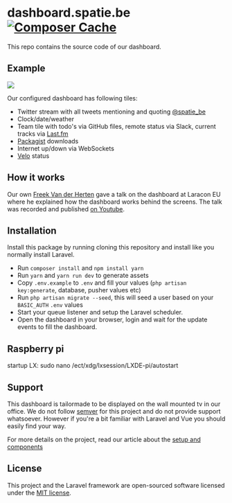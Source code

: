 # dashboard.spatie.be [![Composer Cache](https://shield.with.social/cc/github/spatie/dashboard.spatie.be/master.svg?style=flat-square)](https://packagist.org/packages/laravel/framework)

This repo contains the source code of our dashboard.

## Example

<img style="max-width:100%; height: auto" src="http://spatie.github.io/dashboard.spatie.be/images/screenshot20181118.png">

Our configured dashboard has following tiles:

- Twitter stream with all tweets mentioning and quoting [@spatie_be](https://twitter.com/spatie_be)
- Clock/date/weather
- Team tile with todo's via GitHub files, remote status via Slack, current tracks via [Last.fm](https://last.fm)
- [Packagist](https://packagist.org) downloads
- Internet up/down via WebSockets
- [Velo](https://www.velo-antwerpen.be/en) status

## How it works

Our own [Freek Van der Herten](https://twitter.com/freekmurze) gave a talk on the dashboard at Laracon EU where he explained how the dashboard works behind the screens. The talk was recorded and published [on Youtube](https://www.youtube.com/watch?v=jtB_rTh61Zo).

## Installation

Install this package by running cloning this repository and install like you normally install Laravel.

- Run `composer install` and `npm install yarn`
- Run `yarn` and `yarn run dev` to generate assets
- Copy `.env.example` to `.env` and fill your values (`php artisan key:generate`, database, pusher values etc)
- Run `php artisan migrate --seed`, this will seed a user based on your `BASIC_AUTH` `.env` values
- Start your queue listener and setup the Laravel scheduler.
- Open the dashboard in your browser, login and wait for the update events to fill the dashboard.

## Raspberry pi
startup LX: sudo nano /ect/xdg/lxsession/LXDE-pi/autostart

## Support
This dashboard is tailormade to be displayed on the wall mounted tv in our office. We do not follow [semver](http://semver.org) for this project and do not provide support whatsoever. However if you're a bit familiar with Laravel and Vue you should easily find your way.

For more details on the project, read our article about the [setup and components](https://murze.be/2017/06/building-realtime-dashboard-powered-laravel-vue-2017-edition/)

## License

This project and the Laravel framework are open-sourced software licensed under the [MIT license](http://opensource.org/licenses/MIT).
